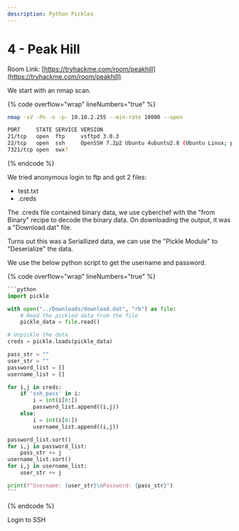 ```yaml
---
description: Python Pickles
---
```


# 4 - Peak Hill

Room Link: [https://tryhackme.com/room/peakhill](https://tryhackme.com/room/peakhill)

We start with an nmap scan.

{% code overflow="wrap" lineNumbers="true" %}
```bash
nmap -sV -Pn -n -p- 10.10.2.255 --min-rate 10000 --open

PORT     STATE SERVICE VERSION
21/tcp   open  ftp     vsftpd 3.0.3
22/tcp   open  ssh     OpenSSH 7.2p2 Ubuntu 4ubuntu2.8 (Ubuntu Linux; protocol 2.0)
7321/tcp open  swx?
```
{% endcode %}

We tried anonymous login to ftp and got 2 files:

* test.txt
* .creds

The .creds file contained binary data, we use cyberchef  with the "from Binary" recipe to decode the binary data. On downloading the output, it was a "Download.dat" file.

Turns out this was a Seriallized data, we can use the "Pickle Module" to "Deserialize" the data.

We  use the below python script to get the username and password.

{% code overflow="wrap" lineNumbers="true" %}
````python
```python
import pickle

with open("../Downloads/download.dat", "rb") as file:
    # Read the pickled data from the file
    pickle_data = file.read()

# Unpickle the data
creds = pickle.loads(pickle_data)

pass_str = ""
user_str = ""
password_list = []
username_list = []

for i,j in creds:
    if 'ssh_pass' in i:
        i = int(i[8:])
        password_list.append((i,j))
    else:
        i = int(i[8:])
        username_list.append((i,j))

password_list.sort()
for i,j in password_list:
    pass_str += j
username_list.sort()
for i,j in username_list:
    user_str += j

print(f"Username: {user_str}\nPassword: {pass_str}")
```
````
{% endcode %}

Login to SSH









